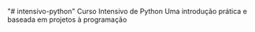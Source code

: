 "# intensivo-python"
Curso Intensivo de Python
Uma introdução prática e baseada em projetos à programação

